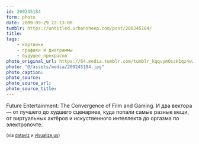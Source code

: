 ```yaml
---
id: 200245184
form: photo
date: 2009-09-29 22:13:00
tumblr: https://untitled.urbansheep.com/post/200245184/
title:
tags:
    - картинки
    - графики и диаграммы
    - будущее прекрасно
photo_original_url: https://64.media.tumblr.com/tumblr_kqqvymOszH1qz4wzio1_1280.jpg
photo: "@/assets/media/200245184.jpg"
photo_caption:
photo_source:
photo_source_url:
photo_source_title:
---
```


<p>Future Entertainment: The Convergence of Film and Gaming. И два вектора — от лучшего до худшего сценариев, куда попали самые разные вещи, от виртуальных актёров и искуственного интеллекта до оргазма по электропочте.</p>

<p><small>(via <a href="http://dataviz.tumblr.com/post/200052890">dataviz</a> и <a href="http://vi.sualize.us/view/d6c290d143438fc78a8d6ed4544d0422/">visualize.us</a>)</small></p>
